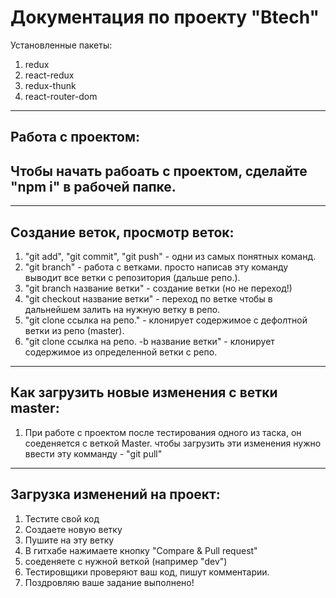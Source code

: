 # Документация по проекту "Btech"
Установленные пакеты:
1. redux
2. react-redux
3. redux-thunk
4. react-router-dom
***
## Работа с проектом:
## Чтобы начать рабоать с проектом, сделайте "npm i" в рабочей папке.
***
## Создание веток, просмотр веток:
1. "git add", "git commit", "git push" - одни из самых понятных команд.
2. "git branch" - работа с ветками. просто написав эту команду выводит все ветки с репозитория (дальше репо.). 
3. "git branch название ветки" - создание ветки (но не переход!)
4. "git checkout название ветки" - переход по ветке чтобы в дальнейшем залить на нужную ветку в репо.
5. "git clone ссылка на репо." - клонирует содержимое с дефолтной ветки из репо (master).
6. "git clone ссылка на репо. -b название ветки" - клонирует содержимое из определенной ветки с репо.
***
## Как загрузить новые изменения с ветки master:
1. При работе с проектом после тестирования одного из таска, он соеденяется с веткой Master. чтобы загрузить эти изменения нужно ввести эту комманду - "git pull"
***
## Загрузка изменений на проект:
1. Тестите свой код
2. Создаете новую ветку
3. Пушите на эту ветку
4. В гитхабе нажимаете кнопку "Compare & Pull request"
5. соеденяете с нужной веткой (например "dev")
6. Тестировщики проверяют ваш код, пишут комментарии.
7. Поздровляю ваше задание выполнено!